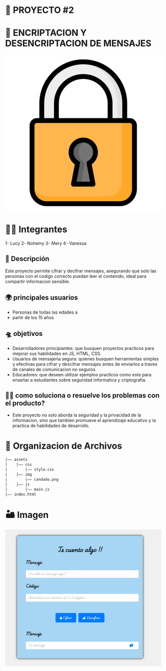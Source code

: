 # 📍 PROYECTO #2  

# 🔐 ENCRIPTACION Y DESENCRIPTACION DE MENSAJES

![Logo del Proyecto](assets/img/candado.png)

# 👯‍♀️ Integrantes
 1- Lucy 
 2- Nohemy
 3- Mery
 4- Vanessa

## 🚀 Descripción

Este proyecto permite cifrar y decifrar mensajes, asegurando que solo las personas con el codigo correcto puedan leer el contenido, ideal para compartir informacion sensible.
 
## 🌍 principales usuarios

 * Personas de todas las edades a 
 * partir de los 15 años

 ## 🛸 objetivos 

 * Desarrolladores principiantes: que busquen proyectos practicos para mejorar sus habilidades en JS, HTML, CSS.
 * Usuarios de mensajeria segura: quienes busquen herramientas simples y efectivas para cifrar y descifrar mensajes antes de enviarlos a traves de canales de comunicacion no seguros.
 * Educadores: que deseen utilizar ejemplos practicos como este para enseñar a estudiantes sobre seguridad informatica y criptografia.

 ## 👩‍🚀 como soluciona o resuelve los problemas con el producto?

  * Este proyecto no solo aborda la seguridad y la privacidad de la informacion, sino que tambien promueve el aprendizaje educativo y la practica de habilidades de desarrollo.



# 📁 Organizacion de Archivos
```
|—— assets
|    |—— css
|        |—— style.css
|    |—— img
|        |—— candado.png  
|    |—— js
|        |—— main.js
|—— index.html
```
# 🏜️ Imagen

![Logo de GitHub](assets/img/captura.jpeg)

